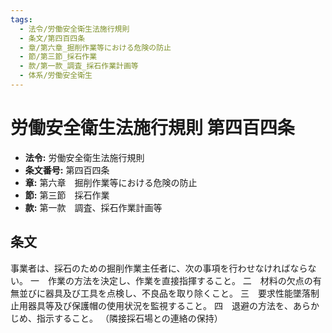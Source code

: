 ```yaml
---
tags:
  - 法令/労働安全衛生法施行規則
  - 条文/第四百四条
  - 章/第六章_掘削作業等における危険の防止
  - 節/第三節_採石作業
  - 款/第一款_調査_採石作業計画等
  - 体系/労働安全衛生
---
```

# 労働安全衛生法施行規則 第四百四条

- **法令:** 労働安全衛生法施行規則
- **条文番号:** 第四百四条
- **章:** 第六章　掘削作業等における危険の防止
- **節:** 第三節　採石作業
- **款:** 第一款　調査、採石作業計画等

## 条文
事業者は、採石のための掘削作業主任者に、次の事項を行わせなければならない。
一　作業の方法を決定し、作業を直接指揮すること。
二　材料の欠点の有無並びに器具及び工具を点検し、不良品を取り除くこと。
三　要求性能墜落制止用器具等及び保護帽の使用状況を監視すること。
四　退避の方法を、あらかじめ、指示すること。
（隣接採石場との連絡の保持）

